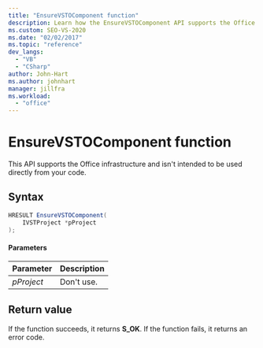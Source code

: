 ```yaml
---
title: "EnsureVSTOComponent function"
description: Learn how the EnsureVSTOComponent API supports the Office infrastructure and isn't intended to be used directly from your code.
ms.custom: SEO-VS-2020
ms.date: "02/02/2017"
ms.topic: "reference"
dev_langs:
  - "VB"
  - "CSharp"
author: John-Hart
ms.author: johnhart
manager: jillfra
ms.workload:
  - "office"
---
```

# EnsureVSTOComponent function
  This API supports the Office infrastructure and isn't intended to be used directly from your code.

## Syntax

```csharp
HRESULT EnsureVSTOComponent(
    IVSTProject *pProject
);
```

#### Parameters

|Parameter|Description|
|---------------|-----------------|
|*pProject*|Don't use.|

## Return value
 If the function succeeds, it returns **S_OK**. If the function fails, it returns an error code.
